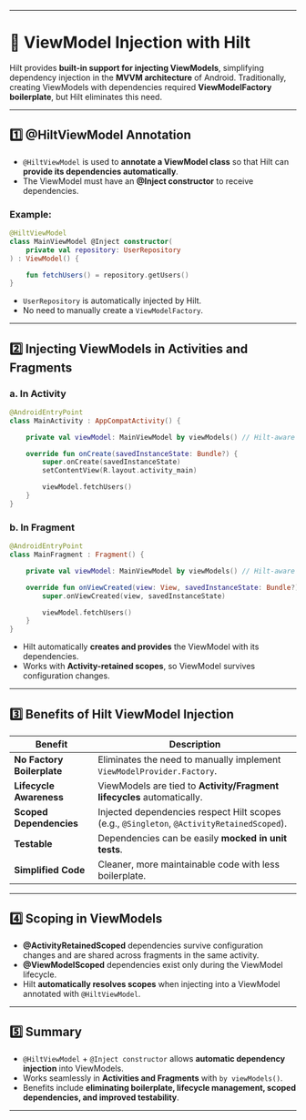 
---

# 🧠 ViewModel Injection with Hilt

Hilt provides **built-in support for injecting ViewModels**, simplifying dependency injection in the **MVVM architecture** of Android. Traditionally, creating ViewModels with dependencies required **ViewModelFactory boilerplate**, but Hilt eliminates this need.

---

## 1️⃣ @HiltViewModel Annotation

* `@HiltViewModel` is used to **annotate a ViewModel class** so that Hilt can **provide its dependencies automatically**.
* The ViewModel must have an **@Inject constructor** to receive dependencies.

### Example:

```kotlin
@HiltViewModel
class MainViewModel @Inject constructor(
    private val repository: UserRepository
) : ViewModel() {

    fun fetchUsers() = repository.getUsers()
}
```

* `UserRepository` is automatically injected by Hilt.
* No need to manually create a `ViewModelFactory`.

---

## 2️⃣ Injecting ViewModels in Activities and Fragments

### a. In Activity

```kotlin
@AndroidEntryPoint
class MainActivity : AppCompatActivity() {

    private val viewModel: MainViewModel by viewModels() // Hilt-aware

    override fun onCreate(savedInstanceState: Bundle?) {
        super.onCreate(savedInstanceState)
        setContentView(R.layout.activity_main)

        viewModel.fetchUsers()
    }
}
```

### b. In Fragment

```kotlin
@AndroidEntryPoint
class MainFragment : Fragment() {

    private val viewModel: MainViewModel by viewModels() // Hilt-aware

    override fun onViewCreated(view: View, savedInstanceState: Bundle?) {
        super.onViewCreated(view, savedInstanceState)

        viewModel.fetchUsers()
    }
}
```

* Hilt automatically **creates and provides** the ViewModel with its dependencies.
* Works with **Activity-retained scopes**, so ViewModel survives configuration changes.

---

## 3️⃣ Benefits of Hilt ViewModel Injection

| Benefit                    | Description                                                                                |
| -------------------------- | ------------------------------------------------------------------------------------------ |
| **No Factory Boilerplate** | Eliminates the need to manually implement `ViewModelProvider.Factory`.                     |
| **Lifecycle Awareness**    | ViewModels are tied to **Activity/Fragment lifecycles** automatically.                     |
| **Scoped Dependencies**    | Injected dependencies respect Hilt scopes (e.g., `@Singleton`, `@ActivityRetainedScoped`). |
| **Testable**               | Dependencies can be easily **mocked in unit tests**.                                       |
| **Simplified Code**        | Cleaner, more maintainable code with less boilerplate.                                     |

---

## 4️⃣ Scoping in ViewModels

* **@ActivityRetainedScoped** dependencies survive configuration changes and are shared across fragments in the same activity.
* **@ViewModelScoped** dependencies exist only during the ViewModel lifecycle.
* Hilt **automatically resolves scopes** when injecting into a ViewModel annotated with `@HiltViewModel`.

---

## 5️⃣ Summary

* `@HiltViewModel` + `@Inject constructor` allows **automatic dependency injection** into ViewModels.
* Works seamlessly in **Activities and Fragments** with `by viewModels()`.
* Benefits include **eliminating boilerplate, lifecycle management, scoped dependencies, and improved testability**.

---


